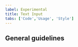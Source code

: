 ```yaml
---
label: Experimental
title: Text Input
tabs: ['Code','Usage', 'Style']
---
```


## General guidelines
